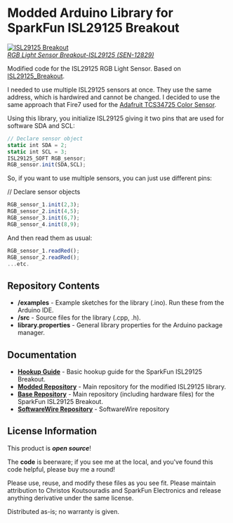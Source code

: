 Modded Arduino Library for SparkFun ISL29125 Breakout
==========================================

[![ISL29125 Breakout](https://cdn.sparkfun.com//assets/parts/9/6/7/7/12829-01.jpg)   
*RGB Light Sensor Breakout-ISL29125 (SEN-12829)*](https://www.sparkfun.com/products/12829)

Modified code for the ISL29125 RGB Light Sensor. Based on [ISL29125_Breakout](https://github.com/sparkfun/ISL29125_Breakout).

I needed to use multiple ISL29125 sensors at once. They use the same address, which is hardwired and cannot be changed. I decided to use the same approach that Fire7 used for the [Adafruit TCS34725 Color Sensor](https://github.com/Fire7/Adafruit_TCS34725_SoftI2C).

Using this library, you initialize ISL29125 giving it two pins that are used for software SDA and SCL:

```javascript
// Declare sensor object
static int SDA = 2;
static int SCL = 3;
ISL29125_SOFT RGB_sensor;
RGB_sensor.init(SDA,SCL);
```

So, if you want to use multiple sensors, you can just use different pins:

// Declare sensor objects
```javascript
RGB_sensor_1.init(2,3);
RGB_sensor_2.init(4,5);
RGB_sensor_3.init(6,7);
RGB_sensor_4.init(8,9);

```

And then read them as usual:

```javascript
RGB_sensor_1.readRed();
RGB_sensor_2.readRed();
...etc.
```


Repository Contents
-------------------

* **/examples** - Example sketches for the library (.ino). Run these from the Arduino IDE.
* **/src** - Source files for the library (.cpp, .h).
* **library.properties** - General library properties for the Arduino package manager.

Documentation
--------------

* **[Hookup Guide](https://learn.sparkfun.com/tutorials/isl29125-rgb-light-sensor-hookup-guide)** - Basic hookup guide for the SparkFun ISL29125 Breakout.
* **[Modded Repository](https://github.com/christosku/ISL29125_SoftWire)** - Main repository for the modified ISL29125 library.
* **[Base Repository](https://github.com/sparkfun/ISL29125_Breakout)** - Main repository (including hardware files) for the SparkFun ISL29125 Breakout.
* **[SoftwareWire Repository](https://github.com/Fire7/SoftwareWire)** - SoftwareWire repository

License Information
-------------------
This product is _**open source**_!

The **code** is beerware; if you see me at the local, and you've found this code helpful, please buy me a round!

Please use, reuse, and modify these files as you see fit. Please maintain attribution to Christos Koutsouradis and SparkFun Electronics and release anything derivative under the same license.

Distributed as-is; no warranty is given.
